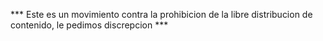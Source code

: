 *** Este es un movimiento contra la prohibicion de la libre distribucion de contenido, le pedimos discrepcion *** 
